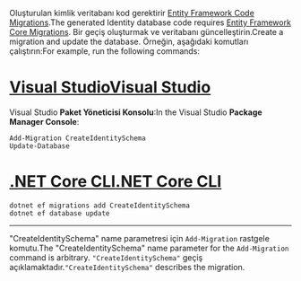<span data-ttu-id="79d31-101">Oluşturulan kimlik veritabanı kod gerektirir [Entity Framework Code Migrations](/ef/core/managing-schemas/migrations/).</span><span class="sxs-lookup"><span data-stu-id="79d31-101">The generated Identity database code requires [Entity Framework Core Migrations](/ef/core/managing-schemas/migrations/).</span></span> <span data-ttu-id="79d31-102">Bir geçiş oluşturmak ve veritabanı güncelleştirin.</span><span class="sxs-lookup"><span data-stu-id="79d31-102">Create a migration and update the database.</span></span> <span data-ttu-id="79d31-103">Örneğin, aşağıdaki komutları çalıştırın:</span><span class="sxs-lookup"><span data-stu-id="79d31-103">For example, run the following commands:</span></span>

# <a name="visual-studiotabvisual-studio"></a>[<span data-ttu-id="79d31-104">Visual Studio</span><span class="sxs-lookup"><span data-stu-id="79d31-104">Visual Studio</span></span>](#tab/visual-studio)

<span data-ttu-id="79d31-105">Visual Studio **Paket Yöneticisi Konsolu**:</span><span class="sxs-lookup"><span data-stu-id="79d31-105">In the Visual Studio **Package Manager Console**:</span></span>

```PMC
Add-Migration CreateIdentitySchema
Update-Database
```

# <a name="net-core-clitabnetcore-cli"></a>[<span data-ttu-id="79d31-106">.NET Core CLI</span><span class="sxs-lookup"><span data-stu-id="79d31-106">.NET Core CLI</span></span>](#tab/netcore-cli)

```cli
dotnet ef migrations add CreateIdentitySchema
dotnet ef database update
```

---

<span data-ttu-id="79d31-107">"CreateIdentitySchema" name parametresi için `Add-Migration` rastgele komutu.</span><span class="sxs-lookup"><span data-stu-id="79d31-107">The "CreateIdentitySchema" name parameter for the `Add-Migration` command is arbitrary.</span></span> <span data-ttu-id="79d31-108">`"CreateIdentitySchema"` geçiş açıklamaktadır.</span><span class="sxs-lookup"><span data-stu-id="79d31-108">`"CreateIdentitySchema"` describes the migration.</span></span>
